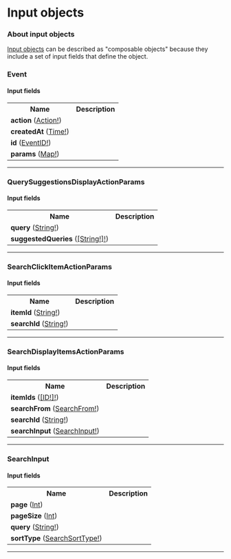 # Input objects

### About input objects

[Input objects](https://graphql.github.io/graphql-spec/June2018/#sec-Input-Objects) can be described as "composable objects" because they include a set of input fields that define the object.

### Event




#### Input fields

<table>
  <tr>
    <th>Name</th>
    <th>Description</th>
  </tr>
  <tr>
    <td><strong>action</strong> (<a href="enums.md#action">Action!</a>)</td>
    <td></td>
  </tr>
  <tr>
    <td><strong>createdAt</strong> (<a href="scalars.md#time">Time!</a>)</td>
    <td></td>
  </tr>
  <tr>
    <td><strong>id</strong> (<a href="enums.md#eventid">EventID!</a>)</td>
    <td></td>
  </tr>
  <tr>
    <td><strong>params</strong> (<a href="scalars.md#map">Map!</a>)</td>
    <td></td>
  </tr>
</table>

---

### QuerySuggestionsDisplayActionParams




#### Input fields

<table>
  <tr>
    <th>Name</th>
    <th>Description</th>
  </tr>
  <tr>
    <td><strong>query</strong> (<a href="scalars.md#string">String!</a>)</td>
    <td></td>
  </tr>
  <tr>
    <td><strong>suggestedQueries</strong> (<a href="scalars.md#string">[String!]!</a>)</td>
    <td></td>
  </tr>
</table>

---

### SearchClickItemActionParams




#### Input fields

<table>
  <tr>
    <th>Name</th>
    <th>Description</th>
  </tr>
  <tr>
    <td><strong>itemId</strong> (<a href="scalars.md#string">String!</a>)</td>
    <td></td>
  </tr>
  <tr>
    <td><strong>searchId</strong> (<a href="scalars.md#string">String!</a>)</td>
    <td></td>
  </tr>
</table>

---

### SearchDisplayItemsActionParams




#### Input fields

<table>
  <tr>
    <th>Name</th>
    <th>Description</th>
  </tr>
  <tr>
    <td><strong>itemIds</strong> (<a href="scalars.md#id">[ID!]!</a>)</td>
    <td></td>
  </tr>
  <tr>
    <td><strong>searchFrom</strong> (<a href="enums.md#searchfrom">SearchFrom!</a>)</td>
    <td></td>
  </tr>
  <tr>
    <td><strong>searchId</strong> (<a href="scalars.md#string">String!</a>)</td>
    <td></td>
  </tr>
  <tr>
    <td><strong>searchInput</strong> (<a href="input_objects.md#searchinput">SearchInput!</a>)</td>
    <td></td>
  </tr>
</table>

---

### SearchInput




#### Input fields

<table>
  <tr>
    <th>Name</th>
    <th>Description</th>
  </tr>
  <tr>
    <td><strong>page</strong> (<a href="scalars.md#int">Int</a>)</td>
    <td></td>
  </tr>
  <tr>
    <td><strong>pageSize</strong> (<a href="scalars.md#int">Int</a>)</td>
    <td></td>
  </tr>
  <tr>
    <td><strong>query</strong> (<a href="scalars.md#string">String!</a>)</td>
    <td></td>
  </tr>
  <tr>
    <td><strong>sortType</strong> (<a href="enums.md#searchsorttype">SearchSortType!</a>)</td>
    <td></td>
  </tr>
</table>

---